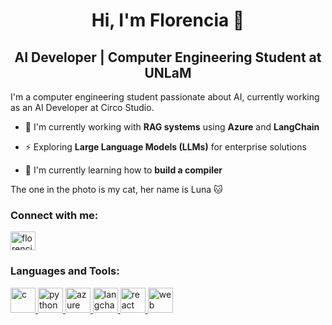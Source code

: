 <h1 align="center">Hi, I'm Florencia 👋</h1>
<h2 align="center">AI Developer | Computer Engineering Student at UNLaM</h2>

I'm a computer engineering student passionate about AI, currently working as an AI Developer at Circo Studio.

- 🤖 I'm currently working with **RAG systems** using **Azure** and **LangChain**
  
- ⚡ Exploring **Large Language Models (LLMs)** for enterprise solutions
  
- 🔧 I'm currently learning how to **build a compiler**
  
The one in the photo is my cat, her name is Luna 🐱

<h3 align="left">Connect with me:</h3>
<p align="left">
<a href="https://www.linkedin.com/in/florencia-licarzi/" target="blank"><img align="center" src="https://raw.githubusercontent.com/rahuldkjain/github-profile-readme-generator/master/src/images/icons/Social/linked-in-alt.svg" alt="florencia licarzi" height="30" width="40" /></a>
</p>
<h3 align="left">Languages and Tools:</h3>
<p align="left"> 
<a href="https://www.cprogramming.com/" target="_blank" rel="noreferrer"> <img src="https://upload.wikimedia.org/wikipedia/commons/1/19/C_Logo.png" alt="c" width="40" height="40"/> </a> 
<a href="https://www.python.org" target="_blank" rel="noreferrer"> <img src="https://upload.wikimedia.org/wikipedia/commons/thumb/c/c3/Python-logo-notext.svg/1200px-Python-logo-notext.svg.png" alt="python" width="40" height="40"/> </a> 
<a href="https://azure.microsoft.com/" target="_blank" rel="noreferrer"> <img src="https://upload.wikimedia.org/wikipedia/commons/thumb/f/fa/Microsoft_Azure.svg/2048px-Microsoft_Azure.svg.png" alt="azure" width="40" height="40"/> </a> 
<a href="https://langchain.com/" target="_blank" rel="noreferrer"> <img src="https://logo.svgcdn.com/s/langchain-dark-8x.png" alt="langchain" width="40" height="40"/> </a> 
<a href="https://reactjs.org/" target="_blank" rel="noreferrer"> <img src="https://upload.wikimedia.org/wikipedia/commons/thumb/a/a7/React-icon.svg/2300px-React-icon.svg.png" alt="react" width="40" height="40"/> </a> 
<a href="https://developer.mozilla.org/en-US/docs/Web/HTML" target="_blank" rel="noreferrer"> <img src="https://imakestuff.online/wp-content/uploads/2019/12/HTML-CSS-JS-Logo.png" alt="web" width="40" height="40"/> </a> 
</p>

